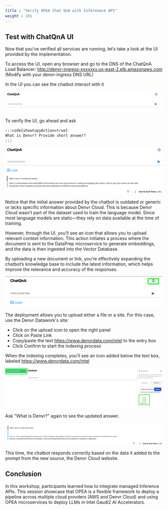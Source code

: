 ```yaml
---
title : "Verify OPEA Chat QnA with Inferenece API"
weight : 201
---
```

## Test with ChatQnA UI

Now that you've verified all services are running, let’s take a look at the UI provided by the implementation.

To access the UI, open any browser and go to the DNS of the ChatQnA Load Balancer: http://denvr-ingress-xxxxxxx.us-east-2.elb.amazonaws.com  (Modify with your denvr-ingress DNS URL)

In the UI you can see the chatbot interact with it

![Alt text](/static/images/ChatQnA_Screen.png)

To verify the UI, go ahead and ask

    :::code{showCopyAction=true}
    What is Denvr? Provide short answer?
    :::

![Alt text](/static/images/question1.png)
    
Notice that the initial answer provided by the chatbot is outdated or generic or lacks specific information about Denvr Cloud. This is because Denvr Cloud wasn’t part of the dataset used to train the language model. Since most language models are static—they rely on data available at the time of training.

However, through the UI, you’ll see an icon that allows you to upload relevant context information. This action initiates a process where the document is sent to the DataPrep microservice to generate embeddings, and the data is then ingested into the Vector Database.

By uploading a new document or link, you’re effectively expanding the chatbot’s knowledge base to include the latest information, which helps improve the relevance and accuracy of the responses.

![Alt text](/static/images/Upload.png)

The deployment allows you to upload either a file or a site. For this case, use the Denvr Datawork's site:

- Click on the upload icon to open the right panel
- Click on Paste Link
- Copy/paste the text https://www.denvrdata.com/intel to the entry box
- Click Confirm to start the indexing process

When the indexing completes, you'll see an icon added below the text box, labeled https://www.denvrdata.com/intel

![Alt text](/static/images/context.png)

Ask "What is Denvr?" again to see the updated answer.

![Alt text](/static/images/question2.png)

This time, the chatbot responds correctly based on the data it added to the prompt from the new source, the Denvr Cloud website.

## Conclusion

In this workshop, participants learned how to integrate managed Inference APIs. This session showcase that OPEA is a flexible framework to deploy a pipeline across multiple cloud provders (AWS and Denvr Cloud) and using OPEA microservices to deploy LLMs in Intel Gaudi2 AI Accelerators.